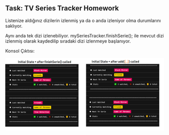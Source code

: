 ## Task: TV Series Tracker Homework

Listenize aldığınız dizilerin izlenmiş ya da o anda izleniyor olma durumlarını saklıyor.

Aynı anda tek dizi izlenebiliyor. mySeriesTracker.finishSerie(); ile mevcut dizi izlenmiş olarak kaydedilip sıradaki dizi izlenmeye başlanıyor.

Konsol Çıktısı:

![Image](https://raw.githubusercontent.com/AloTech-Full-Stack-Bootcamp/JS-Task-01-TVSeriesTracker/main/expected-console-output-samples.png)
